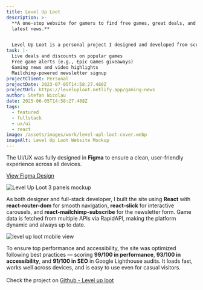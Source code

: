 ```yaml
---
title: Level Up Loot
description: >-
  **A one-stop website for gamers to find free games, great deals, and the
  latest news.**


  Level Up Loot is a personal project I designed and developed from scratch — a platform built for gamers to quickly discover the best game deals, claim free game offers, read news updates, and explore popular gameplay videos. It also includes a newsletter feature powered by Mailchimp to keep users updated.
task: |-
  Live deals and discounts on popular games
  Free game alerts (e.g., Epic Games giveaways)
  Gaming news and video highlights
  Mailchimp-powered newsletter signup
projectClient: Personal
projectDate: 2023-07-05T14:58:27.480Z
projectUrl: https://leveluploot.netlify.app/gaming-news
author: Stefan Nicolau
date: 2025-06-05T14:58:27.488Z
tags:
  - featured
  - fullstack
  - ux/ui
  - react
image: /assets/images/work/level-upl-loot-cover.webp
imageAlt: Level Up Loot Website Mockup
---
```

The UI/UX was fully designed in **Figma** to ensure a clean, user-friendly experience across all devices. [](https://www.figma.com/file/WjDYG9jQkVUC0Og0nQofTC/)

[View Figma Design](https://www.figma.com/file/WjDYG9jQkVUC0Og0nQofTC/)

![Level Up Loot 3 panels mockup](/assets/images/work/level-up-loot-desktop.png "level up loot desktop view")

As both designer and full-stack developer, I built the site using **React** with **react-router-dom** for smooth navigation, **react-slick** for interactive carousels, and **react-mailchimp-subscribe** for the newsletter form. Game data is fetched from multiple APIs via RapidAPI, making the platform dynamic and always up to date.

![level up loot mobile view](/assets/images/work/leveluploot-phone.png "level up loot mobile view")

To ensure top performance and accessibility, the site was optimized following best practices — scoring **99/100 in performance**, **93/100 in accessibility**, and **91/100 in SEO** in Google Lighthouse audits. It loads fast, works well across devices, and is easy to use even for casual visitors.\
\
Check the project on [Github - Level up loot](https://github.com/Sxzar/level-up-loot)